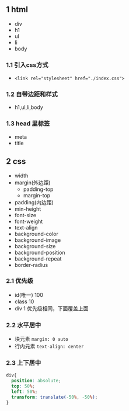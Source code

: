 ## 1 html
- div
- h1
- ul
- li
- body

### 1.1 引入css方式
- `<link rel="stylesheet" href="./index.css">`
### 1.2 自带边距和样式
- h1,ul,li,body
### 1.3 head 里标签
- meta
- title
## 2 css
- width
- margin(外边距)
    - padding-top
    - margin-top
- padding(内边距)
- min-height
- font-size
- font-weight
- text-align
- background-color
- background-image
- background-size
- background-position
- background-repeat
- border-radius

### 2.1 优先级
- id(唯一) 100
- class 10
- div 1
优先级相同，下面覆盖上面

### 2.2 水平居中
- 块元素 `margin: 0 auto`
- 行内元素 `text-align: center`

### 2.3 上下居中
```css
div{
  position: absolute;
  top: 50%;
  left: 50%;
  transform: translate(-50%, -50%);
}
```
